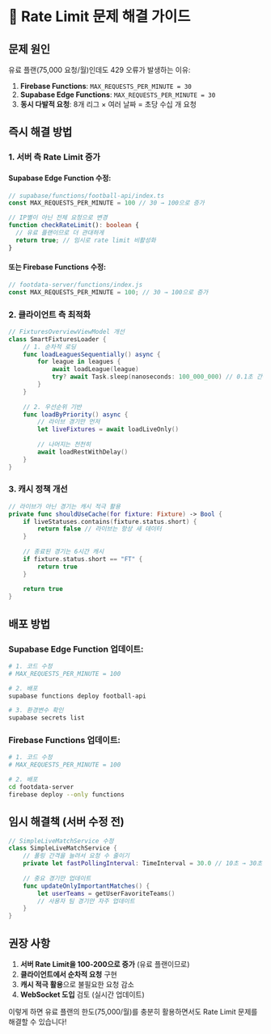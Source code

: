 # 🔧 Rate Limit 문제 해결 가이드

## 문제 원인

유료 플랜(75,000 요청/월)인데도 429 오류가 발생하는 이유:

1. **Firebase Functions**: `MAX_REQUESTS_PER_MINUTE = 30`
2. **Supabase Edge Functions**: `MAX_REQUESTS_PER_MINUTE = 30`
3. **동시 다발적 요청**: 8개 리그 × 여러 날짜 = 초당 수십 개 요청

## 즉시 해결 방법

### 1. 서버 측 Rate Limit 증가

#### Supabase Edge Function 수정:
```typescript
// supabase/functions/football-api/index.ts
const MAX_REQUESTS_PER_MINUTE = 100 // 30 → 100으로 증가

// IP별이 아닌 전체 요청으로 변경
function checkRateLimit(): boolean {
  // 유료 플랜이므로 더 관대하게
  return true; // 임시로 rate limit 비활성화
}
```

#### 또는 Firebase Functions 수정:
```javascript
// footdata-server/functions/index.js
const MAX_REQUESTS_PER_MINUTE = 100; // 30 → 100으로 증가
```

### 2. 클라이언트 측 최적화

```swift
// FixturesOverviewViewModel 개선
class SmartFixturesLoader {
    // 1. 순차적 로딩
    func loadLeaguesSequentially() async {
        for league in leagues {
            await loadLeague(league)
            try? await Task.sleep(nanoseconds: 100_000_000) // 0.1초 간격
        }
    }
    
    // 2. 우선순위 기반
    func loadByPriority() async {
        // 라이브 경기만 먼저
        let liveFixtures = await loadLiveOnly()
        
        // 나머지는 천천히
        await loadRestWithDelay()
    }
}
```

### 3. 캐시 정책 개선

```swift
// 라이브가 아닌 경기는 캐시 적극 활용
private func shouldUseCache(for fixture: Fixture) -> Bool {
    if liveStatuses.contains(fixture.status.short) {
        return false // 라이브는 항상 새 데이터
    }
    
    // 종료된 경기는 6시간 캐시
    if fixture.status.short == "FT" {
        return true
    }
    
    return true
}
```

## 배포 방법

### Supabase Edge Function 업데이트:
```bash
# 1. 코드 수정
# MAX_REQUESTS_PER_MINUTE = 100

# 2. 배포
supabase functions deploy football-api

# 3. 환경변수 확인
supabase secrets list
```

### Firebase Functions 업데이트:
```bash
# 1. 코드 수정
# MAX_REQUESTS_PER_MINUTE = 100

# 2. 배포
cd footdata-server
firebase deploy --only functions
```

## 임시 해결책 (서버 수정 전)

```swift
// SimpleLiveMatchService 수정
class SimpleLiveMatchService {
    // 폴링 간격을 늘려서 요청 수 줄이기
    private let fastPollingInterval: TimeInterval = 30.0 // 10초 → 30초
    
    // 중요 경기만 업데이트
    func updateOnlyImportantMatches() {
        let userTeams = getUserFavoriteTeams()
        // 사용자 팀 경기만 자주 업데이트
    }
}
```

## 권장 사항

1. **서버 Rate Limit을 100-200으로 증가** (유료 플랜이므로)
2. **클라이언트에서 순차적 요청** 구현
3. **캐시 적극 활용**으로 불필요한 요청 감소
4. **WebSocket 도입** 검토 (실시간 업데이트)

이렇게 하면 유료 플랜의 한도(75,000/월)를 충분히 활용하면서도 Rate Limit 문제를 해결할 수 있습니다!